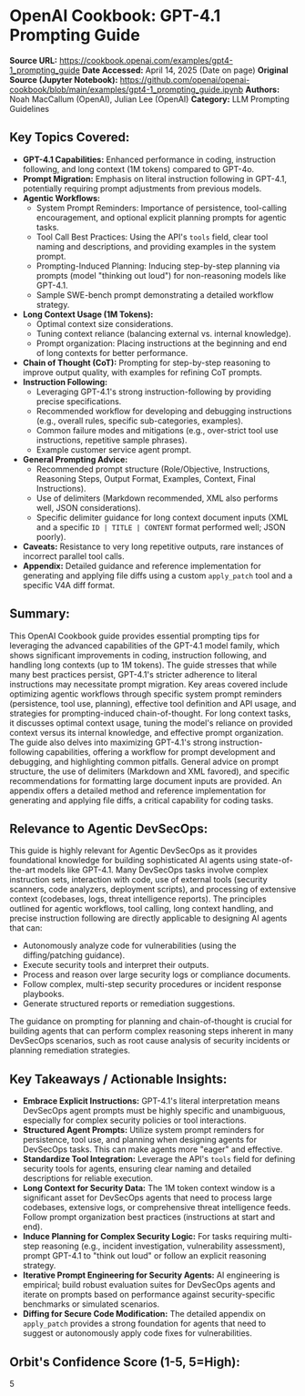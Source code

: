 # OpenAI Cookbook: GPT-4.1 Prompting Guide

**Source URL:** https://cookbook.openai.com/examples/gpt4-1_prompting_guide
**Date Accessed:** April 14, 2025 (Date on page)
**Original Source (Jupyter Notebook):** https://github.com/openai/openai-cookbook/blob/main/examples/gpt4-1_prompting_guide.ipynb
**Authors:** Noah MacCallum (OpenAI), Julian Lee (OpenAI)
**Category:** LLM Prompting Guidelines

## Key Topics Covered:
-   **GPT-4.1 Capabilities:** Enhanced performance in coding, instruction following, and long context (1M tokens) compared to GPT-4o.
-   **Prompt Migration:** Emphasis on literal instruction following in GPT-4.1, potentially requiring prompt adjustments from previous models.
-   **Agentic Workflows:**
    -   System Prompt Reminders: Importance of persistence, tool-calling encouragement, and optional explicit planning prompts for agentic tasks.
    -   Tool Call Best Practices: Using the API's `tools` field, clear tool naming and descriptions, and providing examples in the system prompt.
    -   Prompting-Induced Planning: Inducing step-by-step planning via prompts (model "thinking out loud") for non-reasoning models like GPT-4.1.
    -   Sample SWE-bench prompt demonstrating a detailed workflow strategy.
-   **Long Context Usage (1M Tokens):**
    -   Optimal context size considerations.
    -   Tuning context reliance (balancing external vs. internal knowledge).
    -   Prompt organization: Placing instructions at the beginning and end of long contexts for better performance.
-   **Chain of Thought (CoT):** Prompting for step-by-step reasoning to improve output quality, with examples for refining CoT prompts.
-   **Instruction Following:**
    -   Leveraging GPT-4.1's strong instruction-following by providing precise specifications.
    -   Recommended workflow for developing and debugging instructions (e.g., overall rules, specific sub-categories, examples).
    -   Common failure modes and mitigations (e.g., over-strict tool use instructions, repetitive sample phrases).
    -   Example customer service agent prompt.
-   **General Prompting Advice:**
    -   Recommended prompt structure (Role/Objective, Instructions, Reasoning Steps, Output Format, Examples, Context, Final Instructions).
    -   Use of delimiters (Markdown recommended, XML also performs well, JSON considerations).
    -   Specific delimiter guidance for long context document inputs (XML and a specific `ID | TITLE | CONTENT` format performed well; JSON poorly).
-   **Caveats:** Resistance to very long repetitive outputs, rare instances of incorrect parallel tool calls.
-   **Appendix:** Detailed guidance and reference implementation for generating and applying file diffs using a custom `apply_patch` tool and a specific V4A diff format.

## Summary:
This OpenAI Cookbook guide provides essential prompting tips for leveraging the advanced capabilities of the GPT-4.1 model family, which shows significant improvements in coding, instruction following, and handling long contexts (up to 1M tokens). The guide stresses that while many best practices persist, GPT-4.1's stricter adherence to literal instructions may necessitate prompt migration. Key areas covered include optimizing agentic workflows through specific system prompt reminders (persistence, tool use, planning), effective tool definition and API usage, and strategies for prompting-induced chain-of-thought. For long context tasks, it discusses optimal context usage, tuning the model's reliance on provided context versus its internal knowledge, and effective prompt organization. The guide also delves into maximizing GPT-4.1's strong instruction-following capabilities, offering a workflow for prompt development and debugging, and highlighting common pitfalls. General advice on prompt structure, the use of delimiters (Markdown and XML favored), and specific recommendations for formatting large document inputs are provided. An appendix offers a detailed method and reference implementation for generating and applying file diffs, a critical capability for coding tasks.

## Relevance to Agentic DevSecOps:
This guide is highly relevant for Agentic DevSecOps as it provides foundational knowledge for building sophisticated AI agents using state-of-the-art models like GPT-4.1. Many DevSecOps tasks involve complex instruction sets, interaction with code, use of external tools (security scanners, code analyzers, deployment scripts), and processing of extensive context (codebases, logs, threat intelligence reports). The principles outlined for agentic workflows, tool calling, long context handling, and precise instruction following are directly applicable to designing AI agents that can:
-   Autonomously analyze code for vulnerabilities (using the diffing/patching guidance).
-   Execute security tools and interpret their outputs.
-   Process and reason over large security logs or compliance documents.
-   Follow complex, multi-step security procedures or incident response playbooks.
-   Generate structured reports or remediation suggestions.

The guidance on prompting for planning and chain-of-thought is crucial for building agents that can perform complex reasoning steps inherent in many DevSecOps scenarios, such as root cause analysis of security incidents or planning remediation strategies.

## Key Takeaways / Actionable Insights:
-   **Embrace Explicit Instructions:** GPT-4.1's literal interpretation means DevSecOps agent prompts must be highly specific and unambiguous, especially for complex security policies or tool interactions.
-   **Structured Agent Prompts:** Utilize system prompt reminders for persistence, tool use, and planning when designing agents for DevSecOps tasks. This can make agents more "eager" and effective.
-   **Standardize Tool Integration:** Leverage the API's `tools` field for defining security tools for agents, ensuring clear naming and detailed descriptions for reliable execution.
-   **Long Context for Security Data:** The 1M token context window is a significant asset for DevSecOps agents that need to process large codebases, extensive logs, or comprehensive threat intelligence feeds. Follow prompt organization best practices (instructions at start and end).
-   **Induce Planning for Complex Security Logic:** For tasks requiring multi-step reasoning (e.g., incident investigation, vulnerability assessment), prompt GPT-4.1 to "think out loud" or follow an explicit reasoning strategy.
-   **Iterative Prompt Engineering for Security Agents:** AI engineering is empirical; build robust evaluation suites for DevSecOps agents and iterate on prompts based on performance against security-specific benchmarks or simulated scenarios.
-   **Diffing for Secure Code Modification:** The detailed appendix on `apply_patch` provides a strong foundation for agents that need to suggest or autonomously apply code fixes for vulnerabilities.

## Orbit's Confidence Score (1-5, 5=High):
5
